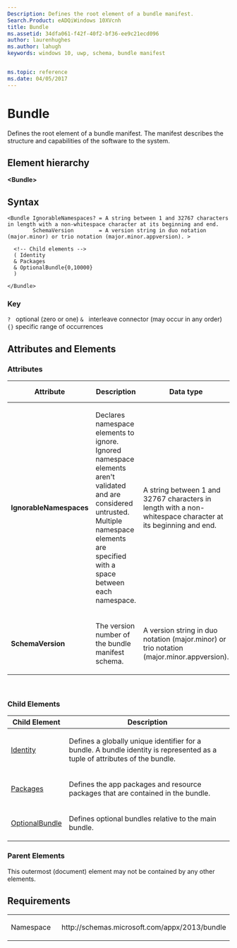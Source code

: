 ```yaml
---
Description: Defines the root element of a bundle manifest.
Search.Product: eADQiWindows 10XVcnh
title: Bundle
ms.assetid: 34dfa061-f42f-40f2-bf36-ee9c21ecd096
author: laurenhughes
ms.author: lahugh
keywords: windows 10, uwp, schema, bundle manifest


ms.topic: reference
ms.date: 04/05/2017
---
```


# Bundle

Defines the root element of a bundle manifest. The manifest describes the structure and capabilities of the software to the system.

## Element hierarchy

**&lt;Bundle&gt;**

## Syntax

``` syntax
<Bundle IgnorableNamespaces? = A string between 1 and 32767 characters in length with a non-whitespace character at its beginning and end.
        SchemaVersion        = A version string in duo notation (major.minor) or trio notation (major.minor.appversion). >

  <!-- Child elements -->
  ( Identity
  & Packages
  & OptionalBundle{0,10000}
  )

</Bundle>
```

### Key

`?`   optional (zero or one)
`&`   interleave connector (may occur in any order)
`{}`  specific range of occurrences

## Attributes and Elements


### Attributes

<table>
<colgroup>
<col width="20%" />
<col width="20%" />
<col width="20%" />
<col width="20%" />
<col width="20%" />
</colgroup>
<thead>
<tr class="header">
<th>Attribute</th>
<th>Description</th>
<th>Data type</th>
<th>Required</th>
<th>Default value</th>
</tr>
</thead>
<tbody>
<tr class="odd">
<td><strong>IgnorableNamespaces</strong></td>
<td><p>Declares namespace elements to ignore. Ignored namespace elements aren't validated and are considered untrusted. Multiple namespace elements are specified with a space between each namespace.</p></td>
<td>A string between 1 and 32767 characters in length with a non-whitespace character at its beginning and end.</td>
<td>No</td>
<td></td>
</tr>
<tr class="even">
<td><strong>SchemaVersion</strong></td>
<td><p>The version number of the bundle manifest schema.</p></td>
<td>A version string in duo notation (major.minor) or trio notation (major.minor.appversion).</td>
<td>Yes</td>
<td></td>
</tr>
</tbody>
</table>

 

### Child Elements

<table>
<thead>
<tr class="header">
<th>Child Element</th>
<th>Description</th>
</tr>
</thead>
<tbody>
<tr class="odd">
<td><a href="element-identity.md">Identity</a> </td>
<td><p>Defines a globally unique identifier for a bundle. A bundle identity is represented as a tuple of attributes of the bundle.</p></td>
</tr>
<tr class="even">
<td><a href="element-packages.md">Packages</a> </td>
<td><p>Defines the app packages and resource packages that are contained in the bundle.</p></td>
</tr>
<tr class="odd">
<td><a href="element-optionalbundle.md">OptionalBundle</a> </td>
<td><p>Defines optional bundles relative to the main bundle.</p></td>
</tr>
</tbody>
</table>

### Parent Elements

This outermost (document) element may not be contained by any other elements.

## Requirements

<table>
<colgroup>
<col width="50%" />
<col width="50%" />
</colgroup>
<tbody>
<tr class="odd">
<td><p>Namespace</p></td>
<td><p>http://schemas.microsoft.com/appx/2013/bundle</p></td>
</tr>
</tbody>
</table>

 

 



